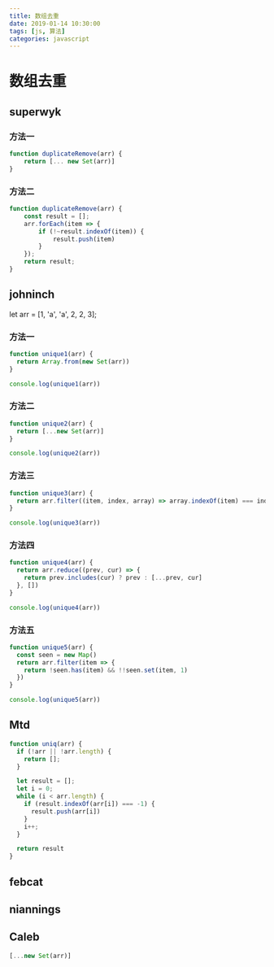 ```yaml
---
title: 数组去重
date: 2019-01-14 10:30:00
tags: [js, 算法]
categories: javascript
---
```


# 数组去重

## superwyk
### 方法一
```js
function duplicateRemove(arr) {
    return [... new Set(arr)]
}
```

### 方法二
```js
function duplicateRemove(arr) {
    const result = [];
    arr.forEach(item => {
        if (!~result.indexOf(item)) {
            result.push(item)
        }
    });
    return result;
}
```

## johninch

let arr = [1, 'a', 'a', 2, 2, 3];

### 方法一
```js
function unique1(arr) {
  return Array.from(new Set(arr))
}

console.log(unique1(arr))
```

### 方法二
```js
function unique2(arr) {
  return [...new Set(arr)]
}

console.log(unique2(arr))
```

### 方法三
```js
function unique3(arr) {
  return arr.filter((item, index, array) => array.indexOf(item) === index)
}

console.log(unique3(arr))
```

### 方法四
```js
function unique4(arr) {
  return arr.reduce((prev, cur) => {
    return prev.includes(cur) ? prev : [...prev, cur]
  }, [])
}

console.log(unique4(arr))
```

### 方法五
```js
function unique5(arr) {
  const seen = new Map()
  return arr.filter(item => {
    return !seen.has(item) && !!seen.set(item, 1)
  })
}

console.log(unique5(arr))
```

## Mtd

````js
function uniq(arr) {
  if (!arr || !arr.length) {
    return [];
  }

  let result = [];
  let i = 0;
  while (i < arr.length) {
    if (result.indexOf(arr[i]) === -1) {
      result.push(arr[i])
    }
    i++;
  }

  return result
}
````

## febcat

## niannings

## Caleb
``` js
[...new Set(arr)]

```

